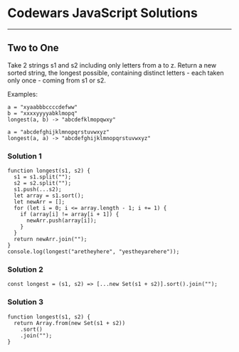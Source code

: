 # Codewars JavaScript Solutions

---

## Two to One

Take 2 strings s1 and s2 including only letters from a to z.
Return a new sorted string, the longest possible, containing distinct letters - each taken only once - coming from s1 or s2.

Examples:

```
a = "xyaabbbccccdefww"
b = "xxxxyyyyabklmopq"
longest(a, b) -> "abcdefklmopqwxy"

a = "abcdefghijklmnopqrstuvwxyz"
longest(a, a) -> "abcdefghijklmnopqrstuvwxyz"
```

### Solution 1

```
function longest(s1, s2) {
  s1 = s1.split("");
  s2 = s2.split("");
  s1.push(...s2);
  let array = s1.sort();
  let newArr = [];
  for (let i = 0; i <= array.length - 1; i += 1) {
    if (array[i] != array[i + 1]) {
      newArr.push(array[i]);
    }
  }
  return newArr.join("");
}
console.log(longest("aretheyhere", "yestheyarehere"));
```

### Solution 2

```
const longest = (s1, s2) => [...new Set(s1 + s2)].sort().join("");
```

### Solution 3

```
function longest(s1, s2) {
  return Array.from(new Set(s1 + s2))
    .sort()
    .join("");
}
```
